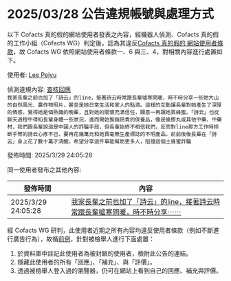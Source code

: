 2025/03/28 公告違規帳號與處理方式
=========

以下 Cofacts 真的假的網站使用者發表之內容，經機器人偵測、Cofacts 真的假的工作小組（Cofacts WG）判定後，認為其違反[Cofacts 真的假的 網站使用者條款](https://github.com/cofacts/rumors-site/blob/master/LEGAL.md)，故 Cofacts WG 依照網站使用者條款一、6 與三、4，對相關內容進行處置如下。

使用者: [Lee Peiyu](https://cofacts.github.io/community-builder/#/editorworks?showAll=1&day=365&userId=vely3ZUBYrjt7MSMXS2s)

偵測違規內容: [查核回應](https://cofacts.tw/reply/1emA3ZUBYrjt7MSMTi1x)<br>`我家長輩之前也加了「詩云」的line，接著詩云時常跟長輩噓寒問暖，時不時分享一些她大山的自然風光、農作物照片，甚至是她日常生活和家人的點滴。這樣的互動讓長輩對她產生了深厚的情感，覺得她是個熟識的晚輩，且對她的關懷充滿信任，願意一再跟她買蜂蜜。「詩云」也從聊天過程中得知長輩身體一些狀況，進而開始推銷昂貴的保養品，像是蜂膠丸或其他中藥、中藥材，我們跟長輩說這是中國人的詐騙手段，但長輩始終不相信我們，反而對line那方工作時摔斷手臂的詩云心疼不已，要再花幾萬元和她買毫無生產標誌的不明產品。前前後後長輩在「詩云」身上花了數十萬才清醒。希望分享這件事能幫助更多人，阻擋這個土蜂蜜詐騙`

發佈時間: 2025/3/29 24:05:28

同一使用者發布之其他內容:

|發佈時間|內容|
|---|---|
| 2025/3/29 24:05:28 | [我家長輩之前也加了「詩云」的line，接著詩云時常跟長輩噓寒問暖，時不時分享⋯⋯](https://cofacts.tw/reply/1emA3ZUBYrjt7MSMTi1x) |

經 Cofacts WG 研判，此使用者近期之所有內容均違反使用者條款（例如不斷進行廣告行為），故循[前例](https://github.com/cofacts/takedowns/blob/master/2021/1125-2nd-spam.md)，針對被檢舉人進行下面處置：
1. 於資料庫中註記此使用者為被封鎖的使用者，檢附此公告的連結。
2. 隱藏此使用者的所有「回應」、「補充」、與「評價」。
3. 透過被檢舉人登入過的瀏覽器，仍可在網站上看到自己的回應、補充與評價。

